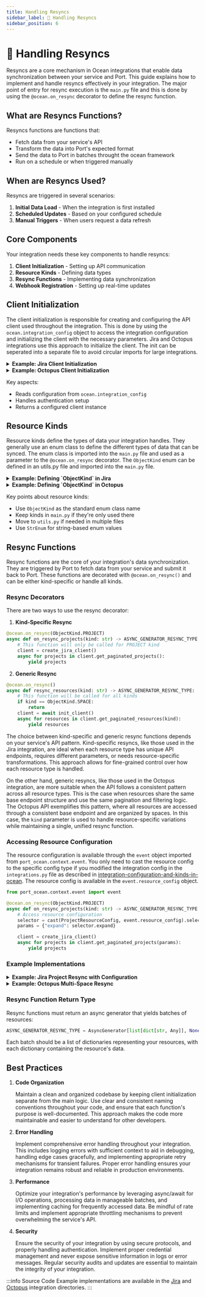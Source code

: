 ```yaml
---
title: Handling Resyncs
sidebar_label: 🔄 Handling Resyncs
sidebar_position: 6
---
```

# 🔄 Handling Resyncs

Resyncs are a core mechanism in Ocean integrations that enable data synchronization between your service and Port. This guide explains how to implement and handle resyncs effectively in your integration. The major point of entry for resync execution is the `main.py` file and this is done by using the `@ocean.on_resync` decorator to define the resync function.

## What are Resyncs Functions?

Resyncs functions are functions that:
- Fetch data from your service's API
- Transform the data into Port's expected format
- Send the data to Port in batches throught the ocean framework
- Run on a schedule or when triggered manually

## When are Resyncs Used?

Resyncs are triggered in several scenarios:
1. **Initial Data Load** - When the integration is first installed
2. **Scheduled Updates** - Based on your configured schedule
3. **Manual Triggers** - When users request a data refresh

## Core Components

Your integration needs these key components to handle resyncs:

1. **Client Initialization** - Setting up API communication
2. **Resource Kinds** - Defining data types
3. **Resync Functions** - Implementing data synchronization
4. **Webhook Registration** - Setting up real-time updates

## Client Initialization

The client initialization is responsible for creating and configuring the API client used throughout the integration. This is done by using the `ocean.integration_config` object to access the integration configuration and initializing the client with the necessary parameters. Jira and Octopus integrations use this approach to initialize the client. The init can be seperated into a separate file to avoid circular imports for large integrations.

<details>
<summary><b>Example: Jira Client Initialization</b></summary>

```python showLineNumbers
from port_ocean.context.ocean import ocean
from jira.jira_client import JiraClient

def create_jira_client() -> JiraClient:
    return JiraClient(
        jira_url=ocean.integration_config.get("jiraHost"),
        jira_email=ocean.integration_config.get("atlassianUserEmail"),
        jira_token=ocean.integration_config.get("atlassianUserToken"),
    )
```
</details>

<details>
<summary><b>Example: Octopus Client Initialization</b></summary>

```python showLineNumbers
from port_ocean.context.ocean import ocean
from client import OctopusClient

async def init_client() -> OctopusClient:
    client = OctopusClient(
        ocean.integration_config["server_url"],
        ocean.integration_config["octopus_api_key"],
    )
    return client
```
</details>

Key aspects:
- Reads configuration from `ocean.integration_config`
- Handles authentication setup
- Returns a configured client instance

## Resource Kinds

Resource kinds define the types of data your integration handles. They generally use an enum class to define the different types of data that can be synced. The enum class is imported into the `main.py` file and used as a parameter to the `@ocean.on_resync` decorator. The `ObjectKind` enum can be defined in an utils.py file and imported into the `main.py` file.

<details>
<summary><b>Example: Defining `ObjectKind` in Jira</b></summary>

```python showLineNumbers
# utils.py
from enum import StrEnum

class Kinds(StrEnum):
    PROJECT = "project"
    ISSUE = "issue"

# main.py
from utils import Kinds

@ocean.on_resync(Kinds.PROJECT)
async def on_resync_projects(kind: str) -> ASYNC_GENERATOR_RESYNC_TYPE:
    client = create_jira_client()

    selector = cast(JiraProjectResourceConfig, event.resource_config).selector
    params = {"expand": selector.expand}

    async for projects in client.get_paginated_projects(params):
        logger.info(f"Received project batch with {len(projects)} issues")
        yield projects
```
</details>

<details>
<summary><b>Example: Defining `ObjectKind` in Octopus</b></summary>

```python showLineNumbers
# utils.py
from enum import StrEnum

class ObjectKind(StrEnum):
    SPACE = "space"
    PROJECT = "project"
    DEPLOYMENT = "deployment"
    RELEASE = "release"
    MACHINE = "machine"


# main.py
from utils import ObjectKind

@ocean.on_resync(ObjectKind.SPACE)
async def resync_spaces(kind: str) -> ASYNC_GENERATOR_RESYNC_TYPE:
    octopus_client = await init_client()
    async for spaces in octopus_client.get_all_spaces():
        logger.info(f"Received batch {len(spaces)} spaces")
        yield spaces
```
</details>

Key points about resource kinds:
- Use `ObjectKind` as the standard enum class name
- Keep kinds in `main.py` if they're only used there
- Move to `utils.py` if needed in multiple files
- Use `StrEnum` for string-based enum values

## Resync Functions

Resync functions are the core of your integration's data synchronization. They are triggered by Port to fetch data from your service and submit it back to Port. These functions are decorated with `@ocean.on_resync()` and can be either kind-specific or handle all kinds.

### Resync Decorators

There are two ways to use the resync decorator:

1. **Kind-Specific Resync**
```python showLineNumbers
@ocean.on_resync(ObjectKind.PROJECT)
async def on_resync_projects(kind: str) -> ASYNC_GENERATOR_RESYNC_TYPE:
    # This function will only be called for PROJECT kind
    client = create_jira_client()
    async for projects in client.get_paginated_projects():
        yield projects
```

2. **Generic Resync**
```python showLineNumbers
@ocean.on_resync()
async def resync_resources(kind: str) -> ASYNC_GENERATOR_RESYNC_TYPE:
    # This function will be called for all kinds
    if kind == ObjectKind.SPACE:
        return
    client = await init_client()
    async for resources in client.get_paginated_resources(kind):
        yield resources
```

The choice between kind-specific and generic resync functions depends on your service's API pattern. Kind-specific resyncs, like those used in the Jira integration, are ideal when each resource type has unique API endpoints, requires different parameters, or needs resource-specific transformations. This approach allows for fine-grained control over how each resource type is handled.

On the other hand, generic resyncs, like those used in the Octopus integration, are more suitable when the API follows a consistent pattern across all resource types. This is the case when resources share the same base endpoint structure and use the same pagination and filtering logic. The Octopus API exemplifies this pattern, where all resources are accessed through a consistent base endpoint and are organized by spaces. In this case, the `kind` parameter is used to handle resource-specific variations while maintaining a single, unified resync function.

### Accessing Resource Configuration

The resource configuration is available through the `event` object imported from `port_ocean.context.event`. You only need to cast the resource config to the specific config type if you modified the integration config in the `integrations.py` file as described in [integration-configuration-and-kinds-in-ocean](integration-configuration-and-kinds-in-ocean.md). The resource config is available in the `event.resource_config` object.

```python showLineNumbers
from port_ocean.context.event import event

@ocean.on_resync(ObjectKind.PROJECT)
async def on_resync_projects(kind: str) -> ASYNC_GENERATOR_RESYNC_TYPE:
    # Access resource configuration
    selector = cast(ProjectResourceConfig, event.resource_config).selector
    params = {"expand": selector.expand}

    client = create_jira_client()
    async for projects in client.get_paginated_projects(params):
        yield projects
```

### Example Implementations

<details>
<summary><b>Example: Jira Project Resync with Configuration</b></summary>

```python showLineNumbers
@ocean.on_resync(ObjectKind.PROJECT)
async def on_resync_projects(kind: str) -> ASYNC_GENERATOR_RESYNC_TYPE:
    client = create_jira_client()
    selector = cast(JiraProjectResourceConfig, event.resource_config).selector
    params = {"expand": selector.expand}

    async for projects in client.get_paginated_projects(params):
        logger.info(f"Received project batch with {len(projects)} projects")
        yield projects
```
</details>

<details>
<summary><b>Example: Octopus Multi-Space Resync</b></summary>

```python showLineNumbers
@ocean.on_resync()
async def resync_resources(kind: str) -> ASYNC_GENERATOR_RESYNC_TYPE:
    if kind == ObjectKind.SPACE:
        return
    octopus_client = await init_client()
    async for spaces in octopus_client.get_all_spaces():
        tasks = [
            octopus_client.get_paginated_resources(kind, path_parameter=space["Id"])
            for space in spaces
            if space["Id"]
        ]
        async for batch in stream_async_iterators_tasks(*tasks):
            yield batch
```
</details>

### Resync Function Return Type

Resync functions must return an async generator that yields batches of resources:

```python
ASYNC_GENERATOR_RESYNC_TYPE = AsyncGenerator[list[dict[str, Any]], None]
```

Each batch should be a list of dictionaries representing your resources, with each dictionary containing the resource's data.


## Best Practices

1. **Code Organization**

   Maintain a clean and organized codebase by keeping client initialization separate from the main logic. Use clear and consistent naming conventions throughout your code, and ensure that each function's purpose is well-documented. This approach makes the code more maintainable and easier to understand for other developers.

2. **Error Handling**

   Implement comprehensive error handling throughout your integration. This includes logging errors with sufficient context to aid in debugging, handling edge cases gracefully, and implementing appropriate retry mechanisms for transient failures. Proper error handling ensures your integration remains robust and reliable in production environments.

3. **Performance**

   Optimize your integration's performance by leveraging async/await for I/O operations, processing data in manageable batches, and implementing caching for frequently accessed data. Be mindful of rate limits and implement appropriate throttling mechanisms to prevent overwhelming the service's API.

4. **Security**

   Ensure the security of your integration by using secure protocols, and properly handling authentication. Implement proper credential management and never expose sensitive information in logs or error messages. Regular security audits and updates are essential to maintain the integrity of your integration.

:::info Source Code
Example implementations are available in the [Jira](https://github.com/port-labs/ocean/tree/main/integrations/jira) and [Octopus](https://github.com/port-labs/ocean/tree/main/integrations/octopus) integration directories.
:::
